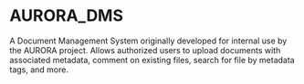 # AURORA_DMS
A Document Management System originally developed for internal use by the AURORA project. Allows authorized users to upload documents with associated metadata, comment on existing files, search for file by metadata tags, and more.

